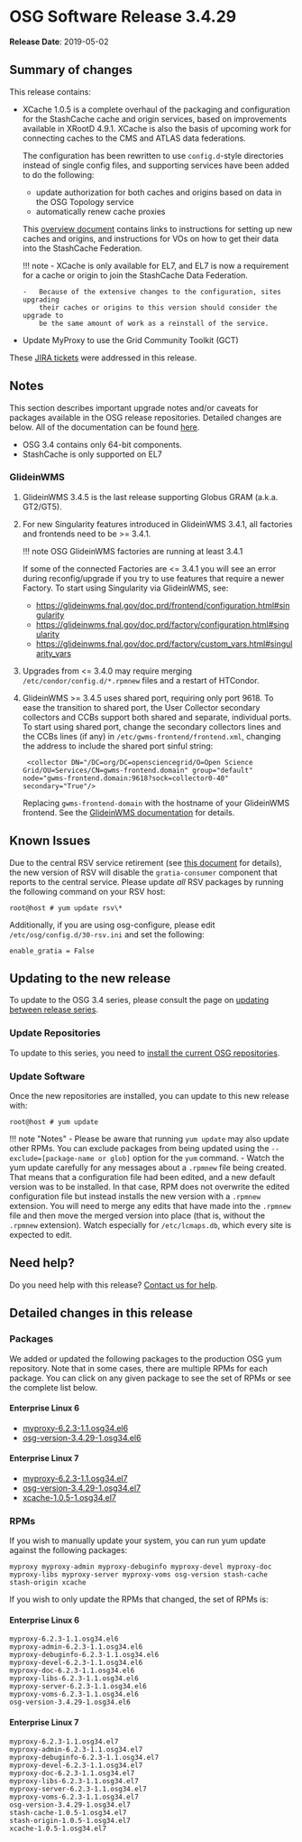 OSG Software Release 3.4.29
===========================

**Release Date**: 2019-05-02

Summary of changes
------------------

This release contains:

-   XCache 1.0.5 is a complete overhaul of the packaging and configuration
    for the StashCache cache and origin services, based on improvements
    available in XRootD 4.9.1.  XCache is also the basis of upcoming work
    for connecting caches to the CMS and ATLAS data federations.

    The configuration has been rewritten to use `config.d`-style directories
    instead of single config files, and supporting services have been added
    to do the following:

    -   update authorization for both caches and origins based on data in the
        OSG Topology service
    -   automatically renew cache proxies

    This [overview document](https://opensciencegrid.org/docs/data/stashcache/overview/)
    contains links to instructions for setting up new
    caches and origins, and instructions for VOs on how to get their data
    into the StashCache Federation.

    !!! note
        -   XCache is only available for EL7, and EL7 is now a requirement for
            a cache or origin to join the StashCache Data Federation.

        -   Because of the extensive changes to the configuration, sites upgrading
            their caches or origins to this version should consider the upgrade to
            be the same amount of work as a reinstall of the service.

-   Update MyProxy to use the Grid Community Toolkit (GCT)

These [JIRA tickets](https://jira.opensciencegrid.org/issues/?jql=project%20%3D%20SOFTWARE%20AND%20fixVersion%20%3D%203.4.29%20ORDER%20BY%20priority%20DESC%2C%20key%20DESC) were addressed in this release.

Notes
-----

This section describes important upgrade notes and/or caveats for packages available in the OSG release repositories.
Detailed changes are below. All of the documentation can be found [here](/index.md).

-   OSG 3.4 contains only 64-bit components.
-   StashCache is only supported on EL7

### GlideinWMS ###

1. GlideinWMS 3.4.5 is the last release supporting Globus GRAM (a.k.a. GT2/GT5).

1. For new Singularity features introduced in GlideinWMS 3.4.1, all factories and frontends need to be >= 3.4.1.

    !!! note
        OSG GlideinWMS factories are running at least 3.4.1

    If some of the connected Factories are <= 3.4.1 you will see an error during reconfig/upgrade if you try to use
    features that require a newer Factory.
    To start using Singularity via GlideinWMS, see:

    - <https://glideinwms.fnal.gov/doc.prd/frontend/configuration.html#singularity>
    - <https://glideinwms.fnal.gov/doc.prd/factory/configuration.html#singularity>
    - <https://glideinwms.fnal.gov/doc.prd/factory/custom_vars.html#singularity_vars>

1. Upgrades from <= 3.4.0 may require merging `/etc/condor/config.d/*.rpmnew` files and a restart of HTCondor.

1. GlideinWMS >= 3.4.5 uses shared port, requiring only port 9618.
   To ease the transition to shared port, the User Collector secondary collectors and CCBs support both shared and
   separate, individual ports.
   To start using shared port, change the secondary collectors lines and the CCBs lines (if any) in
   `/etc/gwms-frontend/frontend.xml`, changing the address to include the shared port sinful string:

        <collector DN="/DC=org/DC=opensciencegrid/O=Open Science Grid/OU=Services/CN=gwms-frontend.domain" group="default" node="gwms-frontend.domain:9618?sock=collector0-40" secondary="True"/>

   Replacing `gwms-frontend-domain` with the hostname of your GlideinWMS frontend.
   See the [GlideinWMS documentation](https://glideinwms.fnal.gov/doc.prd/components/condor.html#collectors ) for details. 

Known Issues
------------

Due to the central RSV service retirement (see [this document](https://opensciencegrid.org/technology/policy/service-migrations-spring-2018/) for details),
the new version of RSV will disable the `gratia-consumer` component that reports to the central service.
Please update _all_ RSV packages by running the following command on your RSV host:

``` console
root@host # yum update rsv\*
```

Additionally, if you are using osg-configure, please edit `/etc/osg/config.d/30-rsv.ini` and set the following:

``` file
enable_gratia = False
```

Updating to the new release
---------------------------

To update to the OSG 3.4 series, please consult the page on [updating between release series](/release/release_series#updating-from-osg-31-32-33-to-33-or-34).

### Update Repositories

To update to this series, you need to [install the current OSG repositories](/common/yum#install-osg-repositories).

### Update Software

Once the new repositories are installed, you can update to this new release with:

``` console
root@host # yum update
```

!!! note "Notes"
    -   Please be aware that running `yum update` may also update other RPMs. You can exclude packages from being updated using the `--exclude=[package-name or glob]` option for the `yum` command.
    -   Watch the yum update carefully for any messages about a `.rpmnew` file being created. That means that a configuration file had been edited, and a new default version was to be installed. In that case, RPM does not overwrite the edited configuration file but instead installs the new version with a `.rpmnew` extension. You will need to merge any edits that have made into the `.rpmnew` file and then move the merged version into place (that is, without the `.rpmnew` extension). Watch especially for `/etc/lcmaps.db`, which every site is expected to edit.

Need help?
----------

Do you need help with this release? [Contact us for help](/common/help).

Detailed changes in this release
--------------------------------

### Packages

We added or updated the following packages to the production OSG yum repository. Note that in some cases, there are multiple RPMs for each package. You can click on any given package to see the set of RPMs or see the complete list below.

#### Enterprise Linux 6

-   [myproxy-6.2.3-1.1.osg34.el6](https://koji.chtc.wisc.edu/koji/search?match=glob&type=build&terms=myproxy-6.2.3-1.1.osg34.el6)
-   [osg-version-3.4.29-1.osg34.el6](https://koji.chtc.wisc.edu/koji/search?match=glob&type=build&terms=osg-version-3.4.29-1.osg34.el6)

#### Enterprise Linux 7

-   [myproxy-6.2.3-1.1.osg34.el7](https://koji.chtc.wisc.edu/koji/search?match=glob&type=build&terms=myproxy-6.2.3-1.1.osg34.el7)
-   [osg-version-3.4.29-1.osg34.el7](https://koji.chtc.wisc.edu/koji/search?match=glob&type=build&terms=osg-version-3.4.29-1.osg34.el7)
-   [xcache-1.0.5-1.osg34.el7](https://koji.chtc.wisc.edu/koji/search?match=glob&type=build&terms=xcache-1.0.5-1.osg34.el7)

### RPMs

If you wish to manually update your system, you can run yum update against the following packages:

    myproxy myproxy-admin myproxy-debuginfo myproxy-devel myproxy-doc myproxy-libs myproxy-server myproxy-voms osg-version stash-cache stash-origin xcache

If you wish to only update the RPMs that changed, the set of RPMs is:

#### Enterprise Linux 6

``` file
myproxy-6.2.3-1.1.osg34.el6
myproxy-admin-6.2.3-1.1.osg34.el6
myproxy-debuginfo-6.2.3-1.1.osg34.el6
myproxy-devel-6.2.3-1.1.osg34.el6
myproxy-doc-6.2.3-1.1.osg34.el6
myproxy-libs-6.2.3-1.1.osg34.el6
myproxy-server-6.2.3-1.1.osg34.el6
myproxy-voms-6.2.3-1.1.osg34.el6
osg-version-3.4.29-1.osg34.el6
```

#### Enterprise Linux 7

``` file
myproxy-6.2.3-1.1.osg34.el7
myproxy-admin-6.2.3-1.1.osg34.el7
myproxy-debuginfo-6.2.3-1.1.osg34.el7
myproxy-devel-6.2.3-1.1.osg34.el7
myproxy-doc-6.2.3-1.1.osg34.el7
myproxy-libs-6.2.3-1.1.osg34.el7
myproxy-server-6.2.3-1.1.osg34.el7
myproxy-voms-6.2.3-1.1.osg34.el7
osg-version-3.4.29-1.osg34.el7
stash-cache-1.0.5-1.osg34.el7
stash-origin-1.0.5-1.osg34.el7
xcache-1.0.5-1.osg34.el7
```
